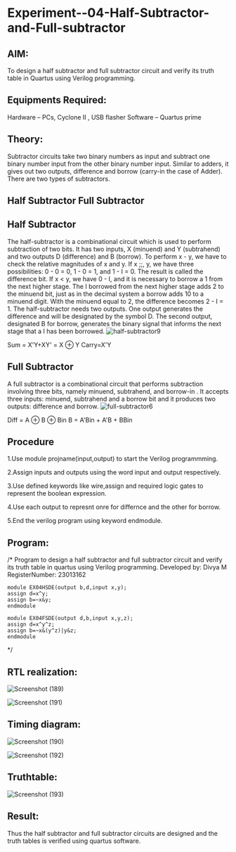 # Experiment--04-Half-Subtractor-and-Full-subtractor

## AIM:
To design a half subtractor and full subtractor circuit and verify its truth table in Quartus using Verilog programming.

## Equipments Required:
 Hardware – PCs, Cyclone II , USB flasher
 Software – Quartus prime
## Theory:
Subtractor circuits take two binary numbers as input and subtract one binary number input from the other binary number input. Similar to adders, it gives out two outputs, difference and borrow (carry-in the case of Adder). There are two types of subtractors.

## Half Subtractor Full Subtractor
## Half Subtractor
The half-subtractor is a combinational circuit which is used to perform subtraction of two bits. It has two inputs, X (minuend) and Y (subtrahend) and two outputs D (difference) and B (borrow). To perform x - y, we have to check the relative magnitudes of x and y. If x ;;, y, we have three possibilities: 0 - 0 = 0, 1 - 0 = 1, and 1 - I = 0. The result is called the difference bit. If x < y, we have 0 - I, and it is necessary to borrow a 1 from the next higher stage. The I borrowed from the next higher stage adds 2 to the minuend bit, just as in the decimal system a borrow adds 10 to a minuend digit. With the minuend equal to 2, the difference becomes 2 - I = 1. The half-subtractor needs two outputs. One output generates the difference and will be designated by the symbol D. The second output, designated B for borrow, generates the binary signal that informs the next stage that a I has been borrowed.
![half-subtractor9](https://user-images.githubusercontent.com/36288975/166112538-58c3bc7c-ee5d-4e6a-ac8d-8e8328efe27a.png)


Sum = X'Y+XY' = X ⊕ Y
Carry=X'Y

## Full Subtractor
A full subtractor is a combinational circuit that performs subtraction involving three bits, namely minuend, subtrahend, and borrow-in . It accepts three inputs: minuend, subtrahend and a borrow bit and it produces two outputs: difference and borrow. 
![full-subtractor6](https://user-images.githubusercontent.com/36288975/166112541-24c68359-3de8-4674-ae22-8272ffc385ed.png)


Diff = A ⊕ B ⊕ Bin B = A'Bin + A'B + BBin

## Procedure
1.Use module projname(input,output) to start the Verilog programmming.

2.Assign inputs and outputs using the word input and output respectively.

3.Use defined keywords like wire,assign and required logic gates to represent the boolean expression.

4.Use each output to represnt onre for differnce and the other for borrow.

5.End the verilog program using keyword endmodule.

## Program:
/*
Program to design a half subtractor and full subtractor circuit and verify its truth table in quartus using Verilog programming.
Developed by: Divya M
RegisterNumber: 23013162
```
module EX04HSDE(output b,d,input x,y);
assign d=x^y;
assign b=~x&y;
endmodule

module EX04FSDE(output d,b,input x,y,z);
assign d=x^y^z;
assign b=~x&(y^z)|y&z;
endmodule
```
*/

##  RTL realization:
![Screenshot (189)](https://github.com/DivyaMunirathnamm/Experiment--03-Half-Subtractor-and-Full-subtractor/assets/147474097/859a3e4e-e1b3-42aa-915b-07318ada0385)

![Screenshot (191)](https://github.com/DivyaMunirathnamm/Experiment--03-Half-Subtractor-and-Full-subtractor/assets/147474097/6e978fcf-cf8d-47e6-bfad-af11dbc5436b)

## Timing diagram:
![Screenshot (190)](https://github.com/DivyaMunirathnamm/Experiment--03-Half-Subtractor-and-Full-subtractor/assets/147474097/f5e5b420-0aa7-4977-a6ec-e5ee762046aa)

![Screenshot (192)](https://github.com/DivyaMunirathnamm/Experiment--03-Half-Subtractor-and-Full-subtractor/assets/147474097/340aafb0-1608-47f5-9f25-d6be86979794)

## Truthtable:
![Screenshot (193)](https://github.com/DivyaMunirathnamm/Experiment--03-Half-Subtractor-and-Full-subtractor/assets/147474097/a2198e7a-f11e-4c22-8c11-6f2f274a719f)

## Result:
Thus the half subtractor and full subtractor circuits are designed and the truth tables is verified using quartus software.
